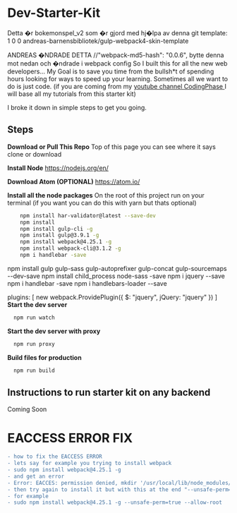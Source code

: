 # Dev-Starter-Kit
Detta �r bokemonspel_v2 som �r gjord med hj�lpa av denna git template:
1
0 0 andreas-barnensbibliotek/gulp-webpack4-skin-template

ANDREAS �NDRADE DETTA
    //"webpack-md5-hash": "0.0.6", bytte denna mot nedan och �ndrade i webpack config
So I built this for all the new web developers... My Goal is to save you time from the bullsh*t of spending hours looking for ways to speed up your learning. Sometimes all we want to do is just code.
(if you are coming from my [youtube channel CodingPhase ](https://www.youtube.com/channel/UC46wWUso9H5KPQcoL9iE3Ug) I will base all my tutorials from this starter kit)

I broke it down in simple steps to get you going.

## Steps

**Download or Pull This Repo**
	Top of this page you can see where it says clone or download

 **Install Node**
	https://nodejs.org/en/

**Download Atom (OPTIONAL)**
	https://atom.io/
	

 **Install all the node packages** 
On the root of this project run on your terminal (if you want you can do this with yarn but thats optional)
```bash
    npm install har-validator@latest --save-dev
    npm install
    npm install gulp-cli -g
    npm install gulp@3.9.1 -g 
    npm install webpack@4.25.1 -g
    npm install webpack-cli@3.1.2 -g
    npm i handlebar -save
```
npm install gulp gulp-sass gulp-autoprefixer gulp-concat gulp-sourcemaps --dev-save
npm install child_process node-sass -save
npm i jquery --save
npm i handlebar -save
npm i handlebars-loader --save


plugins: [
    new webpack.ProvidePlugin({
      $: "jquery",
      jQuery: "jquery"
    })
  ]
**Start the dev server**
```bash
  npm run watch
```

**Start the dev server with proxy**
```bash
  npm run proxy
```

**Build files for production**
```bash
  npm run build
```

## Instructions to run starter kit on any backend
Coming Soon

# EACCESS ERROR FIX
```diff
- how to fix the EACCESS ERROR
- lets say for example you trying to install webpack
- sudo npm install webpack@4.25.1 -g
- and get an error
- Error: EACCES: permission denied, mkdir '/usr/local/lib/node_modules/webpack/node_modules/fsevents/build'
- then try again to install it but with this at the end "--unsafe-perm=true --allow-root"
- for example
- sudo npm install webpack@4.25.1 -g --unsafe-perm=true --allow-root
```

